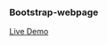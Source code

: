 ### Bootstrap-webpage
<a href="https://akhmed0606.github.io/Bootstrap-webpage/" class="button">Live Demo</a>

